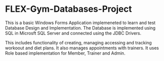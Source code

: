 # FLEX-Gym-Databases-Project

This is a basic Windows Forms Application implemeneted to learn and test Database Design and Implementation. The Database is implemented using SQL in Microsft SQL Server and connected using the JDBC Drivers.

This includes functionality of creating, managing accessing and tracking workoout and diet plans. It also manages appointments with trainers. It uses Role based implementation for Member, Trainer and Admin.
